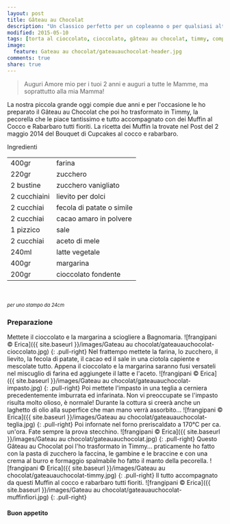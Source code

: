 ```yaml
---
layout: post
title: Gâteau au Chocolat
description: "Un classico perfetto per un copleanno o per qualsiasi altra occasione..."
modified: 2015-05-10
tags: [torta al cioccolato, cioccolato, gâteau au chocolat, timmy, compleanno, vegan]
image:
  feature: Gateau au chocolat/gateauauchocolat-header.jpg
comments: true
share: true
---
```


> Auguri Amore mio per i tuoi 2 anni e auguri a tutte le Mamme, ma soprattutto alla mia Mamma!

La nostra piccola grande oggi compie due anni e per l'occasione le ho preparato il Gâteau au Chocolat che poi ho trasformato in Timmy, la pecorella che le piace tantissimo e tutto accompagnato con dei Muffin al Cocco e Rabarbaro tutti fioriti. La ricetta dei Muffin la trovate nel Post del 2 maggio 2014 del Bouquet di Cupcakes al cocco e rabarbaro.


<div class="ingredients">
  <div class="ingredients-title">Ingredienti</div>
  <table>
    <tbody>
      <tr>
        <td>400gr</td>
        <td>farina</td>
      </tr>
      <tr>
        <td>220gr</td>
        <td>zucchero</td>
      </tr>
      <tr>
        <td>2 bustine</td>
        <td>zucchero vanigliato</td>
      </tr>
      <tr>
        <td>2 cucchiaini</td>
        <td>lievito per dolci</td>
      </tr>
      <tr>
        <td>2 cucchiai</td>
        <td>fecola di patate o simile</td>
      </tr>
      <tr>
        <td>2 cucchiai</td>
        <td>cacao amaro in polvere</td>
      </tr>
      <tr>
        <td>1 pizzico</td>
        <td>sale</td>
      </tr>
      <tr>
        <td>2 cucchiai</td>
        <td>aceto di mele</td>
      </tr>
      <tr>
        <td>240ml</td>
        <td>latte vegetale</td>
      </tr>
      <tr>
        <td>400gr</td>
        <td>margarina</td>
      </tr>
      <tr>
        <td>200gr</td>
        <td>cioccolato fondente</td>
      </tr>
    </tbody>
  </table>
  <br></br>
  <i class="pull-right" style="font-size: 80%;">per uno stampo da 24cm</i>
</div>


<h3>
  <font color="grey">
    <i class="icon-cogs"></i>
  </font> Preparazione
</h3>

Mettete il cioccolato e la margarina a sciogliere a Bagnomaria.
![frangipani © Erica]({{ site.baseurl }}/images/Gateau au chocolat/gateauauchocolat-cioccolato.jpg)
{: .pull-right}
Nel frattempo mettete la farina, lo zucchero, il lievito, la fecola di patate, il cacao ed il sale in una ciotola capiente e mescolate tutto. Appena il cioccolato e la margarina saranno fusi versateli nel miscuglio di farina ed aggiungete il latte e l'aceto.
![frangipani © Erica]({{ site.baseurl }}/images/Gateau au chocolat/gateauauchocolat-impasto.jpg)
{: .pull-right}
Poi mettete l'impasto in una teglia a cerniera precedentemente imburrata ed infarinata. Non vi preoccupate se l'impasto risulta molto olioso, è normale! Durante la cottura si creerà anche un laghetto di olio alla superfice che man mano verrà assorbito...
![frangipani © Erica]({{ site.baseurl }}/images/Gateau au chocolat/gateauauchocolat-teglia.jpg)
{: .pull-right}
Poi infornate nel forno preriscaldato a 170°C per ca. un'ora. Fate sempre la prova stecchino.
![frangipani © Erica]({{ site.baseurl }}/images/Gateau au chocolat/gateauauchocolat.jpg)
{: .pull-right}
Questo Gâteau au Chocolat poi l'ho trasformato in Timmy... praticamente ho fatto con la pasta di zucchero la faccina, le gambine e le braccine e con una crema al burro e formaggio spalmabile ho fatto il manto della pecorella.
![frangipani © Erica]({{ site.baseurl }}/images/Gateau au chocolat/gateauauchocolat-timmy.jpg)
{: .pull-right}
Il tutto accompagnato da questi Muffin al cocco e rabarbaro tutti fioriti.
![frangipani © Erica]({{ site.baseurl }}/images/Gateau au chocolat/gateauauchocolat-muffinfiori.jpg)
{: .pull-right}

<h4>Buon appetito
  <font color="red">
    <i class="icon-smile"></i>
  </font>
</h4>
